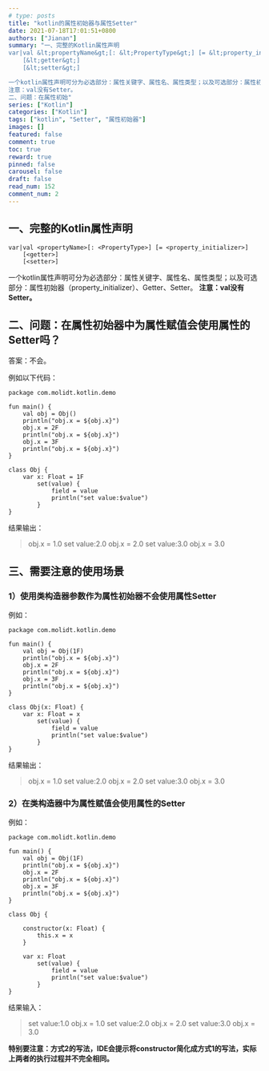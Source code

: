 ```yaml
---
# type: posts 
title: "kotlin的属性初始器与属性Setter"
date: 2021-07-18T17:01:51+0800
authors: ["Jianan"]
summary: "一、完整的Kotlin属性声明
var|val &lt;propertyName&gt;[: &lt;PropertyType&gt;] [= &lt;property_initializer&gt;]
    [&lt;getter&gt;]
    [&lt;setter&gt;]

一个kotlin属性声明可分为必选部分：属性关键字、属性名、属性类型；以及可选部分：属性初始器（property_initializer）、Getter、Setter。
注意：val没有Setter。
二、问题：在属性初始"
series: ["Kotlin"]
categories: ["Kotlin"]
tags: ["kotlin", "Setter", "属性初始器"]
images: []
featured: false
comment: true
toc: true
reward: true
pinned: false
carousel: false
draft: false
read_num: 152
comment_num: 2
---
```


## 一、完整的Kotlin属性声明
```
var|val <propertyName>[: <PropertyType>] [= <property_initializer>]
    [<getter>]
    [<setter>]
```
一个kotlin属性声明可分为必选部分：属性关键字、属性名、属性类型；以及可选部分：属性初始器（property_initializer）、Getter、Setter。
**注意：val没有Setter。** 
## 二、问题：在属性初始器中为属性赋值会使用属性的Setter吗？

答案：不会。

例如以下代码：

```
package com.molidt.kotlin.demo

fun main() {
    val obj = Obj()
    println("obj.x = ${obj.x}")
    obj.x = 2F
    println("obj.x = ${obj.x}")
    obj.x = 3F
    println("obj.x = ${obj.x}")
}

class Obj {
    var x: Float = 1F
        set(value) {
            field = value
            println("set value:$value")
        }
}
```

结果输出：

>obj.x = 1.0
set value:2.0
obj.x = 2.0
set value:3.0
obj.x = 3.0

## 三、需要注意的使用场景

### 1）使用类构造器参数作为属性初始器不会使用属性Setter

例如：
```
package com.molidt.kotlin.demo

fun main() {
    val obj = Obj(1F)
    println("obj.x = ${obj.x}")
    obj.x = 2F
    println("obj.x = ${obj.x}")
    obj.x = 3F
    println("obj.x = ${obj.x}")
}

class Obj(x: Float) {
    var x: Float = x
        set(value) {
            field = value
            println("set value:$value")
        }
}
```
结果输出：

>obj.x = 1.0
set value:2.0
obj.x = 2.0
set value:3.0
obj.x = 3.0

### 2）在类构造器中为属性赋值会使用属性的Setter

例如：
```
package com.molidt.kotlin.demo

fun main() {
    val obj = Obj(1F)
    println("obj.x = ${obj.x}")
    obj.x = 2F
    println("obj.x = ${obj.x}")
    obj.x = 3F
    println("obj.x = ${obj.x}")
}

class Obj {

    constructor(x: Float) {
        this.x = x
    }

    var x: Float
        set(value) {
            field = value
            println("set value:$value")
        }
}
```
结果输入：

>set value:1.0
obj.x = 1.0
set value:2.0
obj.x = 2.0
set value:3.0
obj.x = 3.0

 
 __特别要注意：方式2的写法，IDE会提示将constructor简化成方式1的写法，实际上两者的执行过程并不完全相同。__ 

